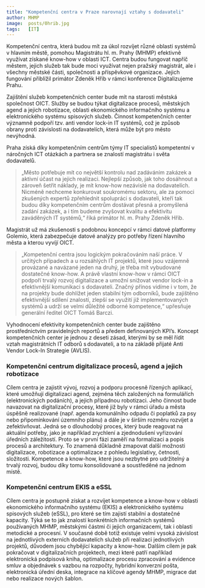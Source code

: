 ```yaml
---
title: "Kompetenční centra v Praze narovnají vztahy s dodavateli"
author: MHMP
image: 	posts/0hrib.jpg
tags:   [IT]
---
```


Kompetenční centra, která budou mít za úkol rozvíjet různé oblasti systémů v hlavním městě, pomohou Magistrátu hl. m. Prahy (MHMP) efektivně využívat získané know-how v oblasti ICT. Centra budou fungovat napříč městem, jejich služeb tak bude moci využívat nejen pražský magistrát, ale i všechny městské části, společnosti a příspěvkové organizace. Jejich fungování přiblížil primátor Zdeněk Hřib v rámci konference Digitalizujeme Prahu.

Zajištění služeb kompetenčních center bude mít na starosti městská společnost OICT. Služby se budou týkat digitalizace procesů, městských agend a jejich robotizace, oblasti ekonomického informačního systému a elektronického systému spisových služeb. Činnost kompetenčních center významně podpoří tzv. anti vendor lock-in IT systémů, což je způsob obrany proti závislosti na dodavatelích, která může být pro město nevýhodná.

Praha získá díky kompetenčním centrům týmy IT specialistů kompetentní v náročných ICT otázkách a partnera se znalostí magistrátu i světa dodavatelů. 

> „Město potřebuje mít co největší kontrolu nad zadáváním zakázek a aktivní účast na jejich realizaci. Nejlepší způsob, jak toho dosáhnout a zároveň šetřit náklady, je mít know-how nezávislé na dodavatelích. Nicméně nechceme konkurovat soukromému sektoru, ale za pomoci zkušených expertů zpřehlednit spolupráci s dodavateli, kteří tak budou díky kompetenčním centrům dostávat přesná a promyšlená zadání zakázek, a i tím budeme zvyšovat kvalitu a efektivitu zaváděných IT systémů,“ říká primátor hl. m. Prahy Zdeněk Hřib.

Magistrát už má zkušenosti s podobnou koncepcí v rámci datové platformy Golemio, která zabezpečuje datové analýzy pro potřeby řízení hlavního města a kterou vyvíjí OICT. 

> „Kompetenční centra jsou logickým pokračováním naší práce. V určitých případech a u rozsáhlých IT projektů, které jsou vzájemně provázané a navázané jeden na druhý, je třeba mít vybudované dostatečné know-how. A právě vlastní know-how v rámci OICT podpoří trvalý rozvoj digitalizace a umožní snižovat vendor lock-in a efektivnější komunikaci s dodavateli. Značný přínos vidíme i v tom, že na projekty bude dohlížet jeden stabilní tým odborníků, bude zajištěno efektivnější sdílení znalostí, zlepší se využití již implementovaných systémů a udrží se velmi důležité odborné kompetence,“ upřesňuje generální ředitel OICT Tomáš Barczi.

Vyhodnocení efektivity kompetenčních center bude zajištěno prostřednictvím pravidelných reportů a předem definovaných KPI’s. Koncept kompetenčních center je jednou z deseti zásad, kterými by se měl řídit vztah magistrátních IT odborů s dodavateli, a to na základě přijaté Anti Vendor Lock-In Strategie (AVLIS).

### Kompetenční centrum digitalizace procesů, agend a jejich robotizace

Cílem centra je zajistit vývoj, rozvoj a podporu procesně řízených aplikací, které umožňují digitalizaci agend, zejména těch založených na formulářích (elektronických podáních), a jejich případnou robotizaci. Jeho činnost bude navazovat na digitalizační procesy, které již byly v rámci úřadu a města úspěšně realizované (např. agenda komunálního odpadu či poplatků za psy nebo připomínkování územního plánu) a dále je v širším rozměru rozvíjet a zefektivňovat. Jedná se o dlouhodobý proces, který bude reagovat na aktuální potřeby, jako je například zrychlení a zjednodušení vyřizování úředních záležitostí. Proto se v první fázi zaměří na formalizaci a popis procesů a architektury. To znamená důkladně zmapovat další možnosti digitalizace, robotizace a optimalizace z pohledu legislativy, četnosti, složitosti. Kompetence a know-how, které jsou nezbytné pro udržitelný a trvalý rozvoj, budou díky tomu konsolidované a soustředěné na jednom místě.

### Kompetenční centrum EKIS a eSSL

Cílem centra je postupně získat a rozvíjet kompetence a know-how v oblasti ekonomického informačního systému (EKIS) a elektronického systému spisových služeb (eSSL), pro které se tím zajistí stabilní a dostatečné kapacity. Týká se to jak znalostí konkrétních informačních systémů používaných MHMP, městskými částmi či jejich organizacemi, tak i oblasti metodické a procesní. V současné době totiž existuje velmi vysoká závislost na jednotlivých externích dodavatelích služeb při realizaci jednotlivých projektů, důvodem jsou chybějící kapacity a know-how. Dalším cílem je pak pokračovat v digitalizačních projektech, mezi které patří například elektronická podpisová kniha, optimalizace procesu zpracování a evidence smluv a objednávek s vazbou na rozpočty, hybridní konverzní pošta, elektronická úřední deska, integrace na klíčové agendy MHMP, migrace dat nebo realizace nových šablon. 
